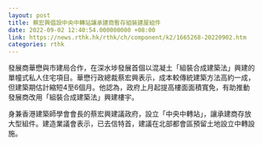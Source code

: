 ```yaml
---
layout: post
title: 蔡宏興倡設中央中轉站讓承建商暫存組裝建屋組件
date: 2022-09-02 12:40:54.000000000 +08:00
link: https://news.rthk.hk/rthk/ch/component/k2/1665268-20220902.htm
categories: rthk
---
```


發展商華懋與市建局合作，在深水埗發展首個以混凝土「組裝合成建築法」興建的單幢式私人住宅項目。華懋行政總裁蔡宏興表示，成本較傳統建築方法高約一成，但建築期估計縮短4至6個月。他認為，政府上月起提高樓面面積寬免，有助推動發展商改用「組裝合成建築法」興建樓宇。

身兼香港建築師學會會長的蔡宏興建議政府，設立「中央中轉站」，讓承建商存放大型組件。建造業議會表示，已去信特首，建議在北部都會區預留土地設立中轉設施。
